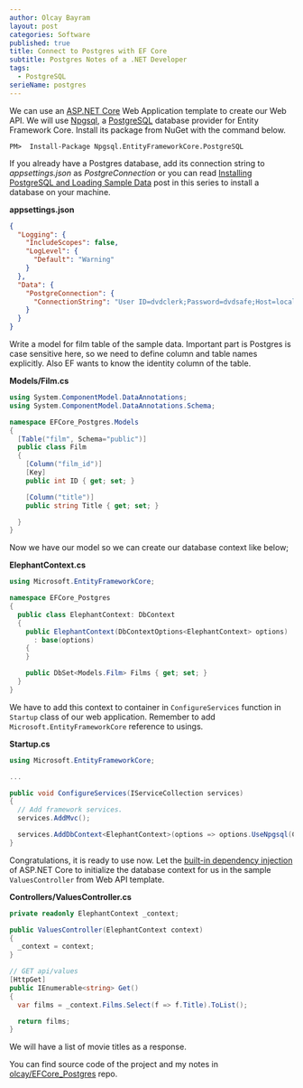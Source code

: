 ```yaml
---
author: Olcay Bayram
layout: post
categories: Software
published: true
title: Connect to Postgres with EF Core
subtitle: Postgres Notes of a .NET Developer
tags:
  - PostgreSQL
serieName: postgres
---
```

We can use an [ASP.NET Core](https://docs.microsoft.com/en-us/aspnet/core/) Web Application template to create our Web API. We will use [Npgsql](https://www.npgsql.org/), a [PostgreSQL](https://www.postgresql.org/) database provider for Entity Framework Core. Install its package from NuGet with the command below.

	PM>  Install-Package Npgsql.EntityFrameworkCore.PostgreSQL

If you already have a Postgres database, add its connection string to _appsettings.json_ as _PostgreConnection_ or you can read [Installing PostgreSQL and Loading Sample Data]({{site.baseurl}}/2017/05/05/installing-postgresql-and-loading-sample-data/) post in this series to install a database on your machine.

**appsettings.json**

```json
{
  "Logging": {
    "IncludeScopes": false,
    "LogLevel": {
      "Default": "Warning"
    }
  },
  "Data": {
    "PostgreConnection": {
      "ConnectionString": "User ID=dvdclerk;Password=dvdsafe;Host=localhost;Port=5432;Database=dvdrental"
    }
  }
}
```

Write a model for film table of the sample data. Important part is Postgres is case sensitive here, so we need to define column and table names explicitly. Also EF wants to know the identity column of the table.


**Models/Film.cs**

```csharp
using System.ComponentModel.DataAnnotations;
using System.ComponentModel.DataAnnotations.Schema;

namespace EFCore_Postgres.Models
{
  [Table("film", Schema="public")]
  public class Film
  {
    [Column("film_id")]
    [Key]
    public int ID { get; set; }

    [Column("title")]
    public string Title { get; set; }

  }
}
```

Now we have our model so we can create our database context like below;

**ElephantContext.cs**

```csharp
using Microsoft.EntityFrameworkCore;

namespace EFCore_Postgres
{
  public class ElephantContext: DbContext
  {
    public ElephantContext(DbContextOptions<ElephantContext> options)
      : base(options)
    {
    }

    public DbSet<Models.Film> Films { get; set; }
  }
}
```

We have to add this context to container in `ConfigureServices` function in `Startup` class of our web application. Remember to add `Microsoft.EntityFrameworkCore` reference to usings.

**Startup.cs**

```csharp
using Microsoft.EntityFrameworkCore;

...

public void ConfigureServices(IServiceCollection services)
{
  // Add framework services.
  services.AddMvc();

  services.AddDbContext<ElephantContext>(options => options.UseNpgsql(Configuration["Data:PostgreConnection:ConnectionString"]));
}
```

Congratulations, it is ready to use now. Let the [built-in dependency injection](https://docs.microsoft.com/en-us/aspnet/core/fundamentals/dependency-injection) of ASP.NET Core to initialize the database context for us in the sample `ValuesController` from Web API template.

**Controllers/ValuesController.cs**

```csharp
private readonly ElephantContext _context;

public ValuesController(ElephantContext context)
{
  _context = context;
}

// GET api/values
[HttpGet]
public IEnumerable<string> Get()
{
  var films = _context.Films.Select(f => f.Title).ToList();

  return films;
}
```

We will have a list of movie titles as a response.

You can find source code of the project and my notes in [olcay/EFCore_Postgres](https://github.com/olcay/EFCore_Postgres) repo.


